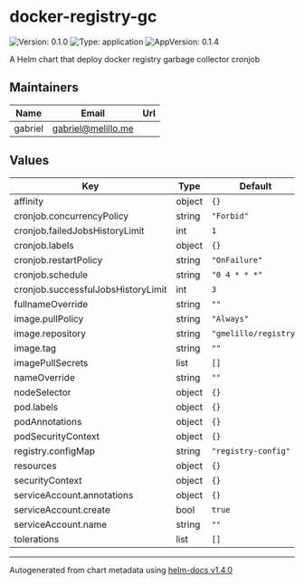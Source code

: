 # docker-registry-gc

![Version: 0.1.0](https://img.shields.io/badge/Version-0.1.0-informational?style=flat-square) ![Type: application](https://img.shields.io/badge/Type-application-informational?style=flat-square) ![AppVersion: 0.1.4](https://img.shields.io/badge/AppVersion-0.1.4-informational?style=flat-square)

A Helm chart that deploy docker registry garbage collector cronjob

## Maintainers

| Name | Email | Url |
| ---- | ------ | --- |
| gabriel | gabriel@melillo.me |  |

## Values

| Key | Type | Default | Description |
|-----|------|---------|-------------|
| affinity | object | `{}` |  |
| cronjob.concurrencyPolicy | string | `"Forbid"` |  |
| cronjob.failedJobsHistoryLimit | int | `1` |  |
| cronjob.labels | object | `{}` |  |
| cronjob.restartPolicy | string | `"OnFailure"` |  |
| cronjob.schedule | string | `"0 4 * * *"` |  |
| cronjob.successfulJobsHistoryLimit | int | `3` |  |
| fullnameOverride | string | `""` |  |
| image.pullPolicy | string | `"Always"` |  |
| image.repository | string | `"gmelillo/registry"` |  |
| image.tag | string | `""` |  |
| imagePullSecrets | list | `[]` |  |
| nameOverride | string | `""` |  |
| nodeSelector | object | `{}` |  |
| pod.labels | object | `{}` |  |
| podAnnotations | object | `{}` |  |
| podSecurityContext | object | `{}` |  |
| registry.configMap | string | `"registry-config"` |  |
| resources | object | `{}` |  |
| securityContext | object | `{}` |  |
| serviceAccount.annotations | object | `{}` |  |
| serviceAccount.create | bool | `true` |  |
| serviceAccount.name | string | `""` |  |
| tolerations | list | `[]` |  |

----------------------------------------------
Autogenerated from chart metadata using [helm-docs v1.4.0](https://github.com/norwoodj/helm-docs/releases/v1.4.0)
